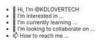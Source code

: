 - 👋 Hi, I’m @KDLOVERTECH
- 👀 I’m interested in ...
- 🌱 I’m currently learning ...
- 💞️ I’m looking to collaborate on ...
- 📫 How to reach me ...

<!---
KDLOVERTECH/KDLOVERTECH is a ✨ special ✨ repository because its `README.md` (this file) appears on your GitHub profile.
You can click the Preview link to take a look at your changes.
--->
